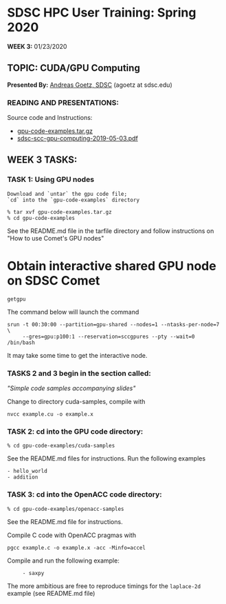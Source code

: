 # SDSC HPC User Training:  Spring 2020
**WEEK 3:** 01/23/2020

## TOPIC:  CUDA/GPU Computing
**Presented By:** [Andreas Goetz, SDSC](https://hpc-students.sdsc.edu/instr_bios/andreas_goetz.html) (agoetz  at  sdsc.edu)

### READING AND PRESENTATIONS:

Source code and Instructions:

* [gpu-code-examples.tar.gz](gpu-code-examples.tar.gz)
* [sdsc-scc-gpu-computing-2019-05-03.pdf](sdsc-scc-gpu-computing-2019-05-03.pdf)


## WEEK 3 TASKS:
### TASK 1:  Using GPU nodes  
    Download and `untar` the gpu code file; 
    `cd` into the `gpu-code-examples` directory

```
% tar xvf gpu-code-examples.tar.gz
% cd gpu-code-examples
```
See the README.md file in the tarfile directory and
follow instructions on "How to use Comet's GPU nodes"


# Obtain interactive shared GPU node on SDSC Comet 
`getgpu`

The command below will launch the command

```
srun -t 00:30:00 --partition=gpu-shared --nodes=1 --ntasks-per-node=7 \
     --gres=gpu:p100:1 --reservation=sccgpures --pty --wait=0 /bin/bash
```

It may take some time to get the interactive node.

### TASKS 2 and 3 begin in the section called:
*"Simple code samples accompanying slides"*

Change to directory cuda-samples, compile with 
```
nvcc example.cu -o example.x
```

### TASK 2:  cd into the GPU code directory: 
```
% cd gpu-code-examples/cuda-samples
```

See the README.md files for instructions.
Run the following examples
 
	- hello_world
	- addition


### TASK 3:  cd into the OpenACC code directory:
```
% cd gpu-code-examples/openacc-samples
```
See the README.md file for instructions.

Compile C code with OpenACC pragmas with 
```
pgcc example.c -o example.x -acc -Minfo=accel
```

Compile and run the following example: 
``` 
	 - saxpy
```	 
The more ambitious are free to reproduce timings for the `laplace-2d` example (see README.md file)
